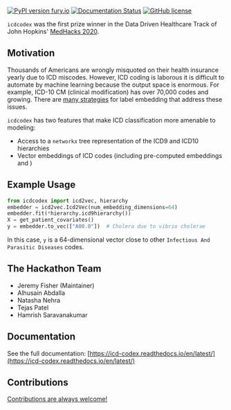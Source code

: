 [![PyPI version fury.io](https://badge.fury.io/py/icdcodex.svg)](https://pypi.python.org/pypi/icdcodex/) [![Documentation Status](https://readthedocs.org/projects/icd-codex/badge/?version=latest)](http://icd-codex.readthedocs.io/?badge=latest) [![GitHub license](https://img.shields.io/github/license/icd-codex/icd-codex.svg)](https://github.com/icd-codex/icd-codex/blob/master/LICENSE)

`icdcodex` was the first prize winner in the Data Driven Healthcare Track of John Hopkins' [MedHacks 2020](https://medhacks2020.devpost.com).

<div id="svgContainer"></div>
<script src="https://d3js.org/d3.v4.min.js"></script>
<script src="_static/js/viz-0.1.js"></script>

## Motivation

Thousands of Americans are wrongly misquoted on their health insurance yearly due to ICD miscodes. However, ICD coding is laborous it is difficult to automate by machine learning because the output space is enormous. For example, ICD-10 CM (clinical modification) has over 70,000 codes and growing. There are [many strategies](https://maxhalford.github.io/blog/target-encoding/) for label embedding that address these issues.

`icdcodex` has two features that make ICD classification more amenable to modeling:
- Access to a `networkx` tree representation of the ICD9 and ICD10 hierarchies
- Vector embeddings of ICD codes (including pre-computed embeddings and )

## Example Usage

```python
from icdcodex import icd2vec, hierarchy
embedder = icd2vec.Icd2Vec(num_embedding_dimensions=64)
embedder.fit(*hierarchy.icd9hierarchy())
X = get_patient_covariates()
y = embedder.to_vec(["A00.0"])  # Cholera due to vibrio cholerae
```
In this case, `y` is a 64-dimensional vector close to other `Infectious And Parasitic Diseases` codes. 

## The Hackathon Team
- Jeremy Fisher (Maintainer)
- Alhusain Abdalla
- Natasha Nehra
- Tejas Patel
- Hamrish Saravanakumar

## Documentation

See the full documentation: [https://icd-codex.readthedocs.io/en/latest/](https://icd-codex.readthedocs.io/en/latest/)

## Contributions

[Contributions are always welcome!](https://icd-codex.readthedocs.io/en/latest/contributing.html)